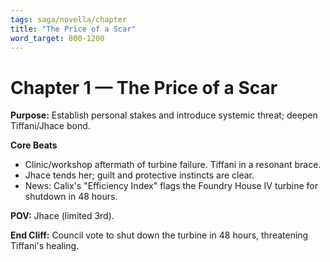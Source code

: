 ```yaml
---
tags: saga/novella/chapter
title: "The Price of a Scar"
word_target: 800-1200
---
```


# Chapter 1 — The Price of a Scar

**Purpose:** Establish personal stakes and introduce systemic threat; deepen Tiffani/Jhace bond.

**Core Beats**
- Clinic/workshop aftermath of turbine failure. Tiffani in a resonant brace.
- Jhace tends her; guilt and protective instincts are clear.
- News: Calix's "Efficiency Index" flags the Foundry House IV turbine for shutdown in 48 hours.

**POV:** Jhace (limited 3rd).

**End Cliff:** Council vote to shut down the turbine in 48 hours, threatening Tiffani's healing.
